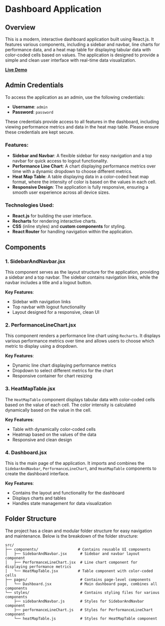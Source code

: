# Dashboard Application

## Overview

This is a modern, interactive dashboard application built using React.js. It features various components, including a sidebar and navbar, line charts for performance data, and a heat map table for displaying tabular data with color-coded cells based on values. The application is designed to provide a simple and clean user interface with real-time data visualization.

**[Live Demo](https://system-test-assignm-git-6c64a9-hemanth-kumars-projects-54558d95.vercel.app/login)**

## Admin Credentials

To access the application as an admin, use the following credentials:

- **Username**: `admin`
- **Password**: `password`

These credentials provide access to all features in the dashboard, including viewing performance metrics and data in the heat map table. Please ensure these credentials are kept secure.


### Features:
- **Sidebar and Navbar**: A flexible sidebar for easy navigation and a top navbar for quick access to logout functionality.
- **Performance Line Chart**: A chart displaying performance metrics over time with a dynamic dropdown to choose different metrics.
- **Heat Map Table**: A table displaying data in a color-coded heat map format, where the intensity of color is based on the values in each cell.
- **Responsive Design**: The application is fully responsive, ensuring a smooth user experience across all device sizes.

### Technologies Used:
- **React.js** for building the user interface.
- **Recharts** for rendering interactive charts.
- **CSS** (inline styles) and **custom components** for styling.
- **React Router** for handling navigation within the application.

## Components

### 1. **SidebarAndNavbar.jsx**
This component serves as the layout structure for the application, providing a sidebar and a top navbar. The sidebar contains navigation links, while the navbar includes a title and a logout button.

**Key Features**:
- Sidebar with navigation links
- Top navbar with logout functionality
- Layout designed for a responsive, clean UI

### 2. **PerformanceLineChart.jsx**
This component renders a performance line chart using `Recharts`. It displays various performance metrics over time and allows users to choose which metric to display using a dropdown.

**Key Features**:
- Dynamic line chart displaying performance metrics
- Dropdown to select different metrics for the chart
- Responsive container for chart resizing

### 3. **HeatMapTable.jsx**
The `HeatMapTable` component displays tabular data with color-coded cells based on the value of each cell. The color intensity is calculated dynamically based on the value in the cell.

**Key Features**:
- Table with dynamically color-coded cells
- Heatmap based on the values of the data
- Responsive and clean design

### 4. **Dashboard.jsx**
This is the main page of the application. It imports and combines the `SidebarAndNavbar`, `PerformanceLineChart`, and `HeatMapTable` components to create the dashboard interface.

**Key Features**:
- Contains the layout and functionality for the dashboard
- Displays charts and tables
- Handles state management for data visualization

## Folder Structure

The project has a clean and modular folder structure for easy navigation and maintenance. Below is the breakdown of the folder structure:

```plaintext
src/
├── components/                  # Contains reusable UI components
│   ├── SidebarAndNavbar.jsx      # Sidebar and navbar layout component
│   ├── PerformanceLineChart.jsx  # Line chart component for displaying performance metrics
│   └── HeatMapTable.jsx         # Table component with color-coded cells
├── pages/                        # Contains page-level components
│   └── Dashboard.jsx             # Main dashboard page, combines all components
└── styles/                       # Contains styling files for various components
    ├── sidebarAndNavbar.js       # Styles for SidebarAndNavbar component
    ├── performanceLineChart.js   # Styles for PerformanceLineChart component
    └── heatMapTable.js           # Styles for HeatMapTable component
